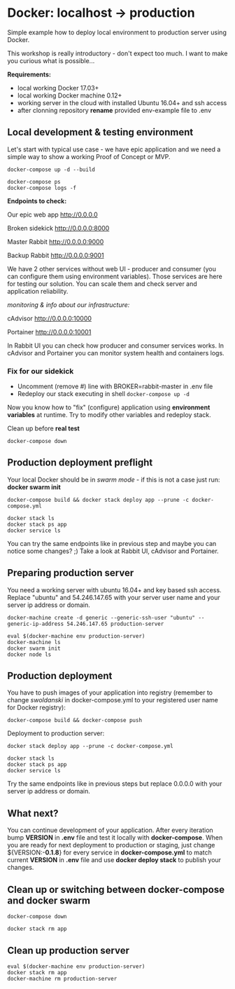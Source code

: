 # Docker: localhost -> production
Simple example how to deploy local environment to production server using Docker.

This workshop is really introductory - don't expect too much. 
I want to make you curious what is possible...

**Requirements:**
 - local working Docker 17.03+
 - local working Docker machine 0.12+
 - working server in the cloud with installed Ubuntu 16.04+ and ssh access
 - after clonning repository **rename** provided env-example file to .env

## Local development & testing environment

Let's start with typical use case - we have epic application and we need a simple way to show a working Proof of Concept or MVP.

```
docker-compose up -d --build

docker-compose ps
docker-compose logs -f

```

**Endpoints to check:**

Our epic web app http://0.0.0.0

Broken sidekick http://0.0.0.0:8000

Master Rabbit http://0.0.0.0:9000

Backup Rabbit http://0.0.0.0:9001

We have 2 other services without web UI - producer and consumer (you can configure them using environment variables).
Those services are here for testing our solution.
You can scale them and check server and application reliability. 

*monitoring & info about our infrastructure:*

cAdvisor http://0.0.0.0:10000

Portainer http://0.0.0.0:10001

In Rabbit UI you can check how producer and consumer services works.
In cAdvisor and Portainer you can monitor system health and containers logs.

### Fix for our sidekick

- Uncomment (remove #) line with BROKER=rabbit-master in .env file
- Redeploy our stack executing in shell ```docker-compose up -d```

Now you know how to "fix" (configure) application using **environment variables** at runtime. Try to modify other variables and redeploy stack.



Clean up before **real test**

```
docker-compose down
```

## Production deployment preflight

Your local Docker should be in *swarm mode* - if this is not a case just run: **docker swarm init**

```
docker-compose build && docker stack deploy app --prune -c docker-compose.yml

docker stack ls
docker stack ps app
docker service ls
```

You can try the same endpoints like in previous step and maybe you can notice some changes? ;)
Take a look at Rabbit UI, cAdvisor and Portainer.

## Preparing production server

You need a working server with ubuntu 16.04+ and key based ssh access.
Replace "ubuntu" and 54.246.147.65 with your server user name and your server ip address or domain.

```
docker-machine create -d generic --generic-ssh-user "ubuntu" --generic-ip-address 54.246.147.65 production-server

eval $(docker-machine env production-server)
docker-machine ls
docker swarm init
docker node ls
```

## Production deployment

You have to push images of your application into registry (remember to change _swoldanski_ in docker-compose.yml to your registered user name for Docker registry):
```
docker-compose build && docker-compose push
```

Deployment to production server:
```
docker stack deploy app --prune -c docker-compose.yml

docker stack ls
docker stack ps app
docker service ls
```

Try the same endpoints like in previous steps but replace 0.0.0.0 with your server ip address or domain.

## What next?

You can continue development of your application. After every iteration bump __VERSION__ in __.env__ file and test it locally with __docker-compose__. When you are ready for next deployment to production or staging, just change ${VERSION:-__0.1.8__} for every service in __docker-compose.yml__ to match current __VERSION__ in __.env__ file and use __docker deploy stack__ to publish your changes.


## Clean up or switching between docker-compose and docker swarm

```
docker-compose down
```

```
docker stack rm app
```

## Clean up production server

```
eval $(docker-machine env production-server)
docker stack rm app
docker-machine rm production-server
```

